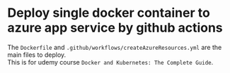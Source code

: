 # Deploy single docker container to azure app service by github actions
The `Dockerfile` and `.github/workflows/createAzureResources.yml` are the main files to deploy.  
This is for udemy course `Docker and Kubernetes: The Complete Guide`.